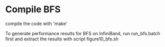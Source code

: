 # Compile BFS
compile the code with 'make'

To generate performance results for BFS on InfiniBand, run run\_bfs.batch first and extract the results with script figure10\_bfs.sh


